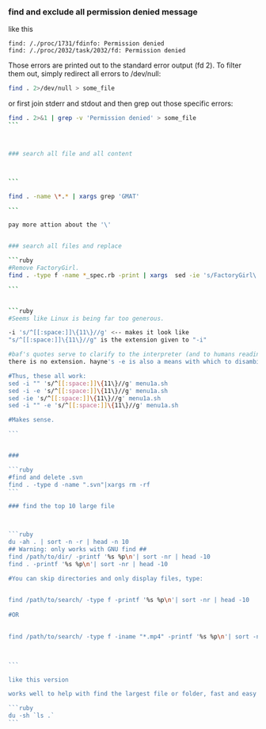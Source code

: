 ### find and exclude all permission denied message


like this

```
find: /./proc/1731/fdinfo: Permission denied
find: /./proc/2032/task/2032/fd: Permission denied
```

Those errors are printed out to the standard error output (fd 2). To filter them out, simply redirect all errors to /dev/null:

```bash
find . 2>/dev/null > some_file
```


or first join stderr and stdout and then grep out those specific errors:

````bash
find . 2>&1 | grep -v 'Permission denied' > some_file
```



### search all file and all content



```

find . -name \*.* | xargs grep 'GMAT'

```

pay more attion about the '\'


### search all files and replace

```ruby
#Remove FactoryGirl.
find . -type f -name *_spec.rb -print | xargs  sed -ie 's/FactoryGirl\.//g'

```


```ruby
#Seems like Linux is being far too generous.

-i 's/^[[:space:]]\{11\}//g' <-- makes it look like 
"s/^[[:space:]]\{11\}//g" is the extension given to "-i"

#baf's quotes serve to clarify to the interpreter (and to humans reading it) that
there is no extension. hayne's -e is also a means with which to disambiguate.

#Thus, these all work:
sed -i "" 's/^[[:space:]]\{11\}//g' menu1a.sh 
sed -i -e 's/^[[:space:]]\{11\}//g' menu1a.sh 
sed -ie 's/^[[:space:]]\{11\}//g' menu1a.sh 
sed -i "" -e 's/^[[:space:]]\{11\}//g' menu1a.sh

#Makes sense.

```


### 

```ruby
#find and delete .svn
find . -type d -name ".svn"|xargs rm -rf
```

### find the top 10 large file



```ruby
du -ah . | sort -n -r | head -n 10
## Warning: only works with GNU find ##
find /path/to/dir/ -printf '%s %p\n'| sort -nr | head -10
find . -printf '%s %p\n'| sort -nr | head -10

#You can skip directories and only display files, type:

 
find /path/to/search/ -type f -printf '%s %p\n'| sort -nr | head -10
 
#OR

 
find /path/to/search/ -type f -iname "*.mp4" -printf '%s %p\n'| sort -nr | head -10
 


```

like this version

works well to help with find the largest file or folder, fast and easy

```ruby
du -sh `ls .` 
```
